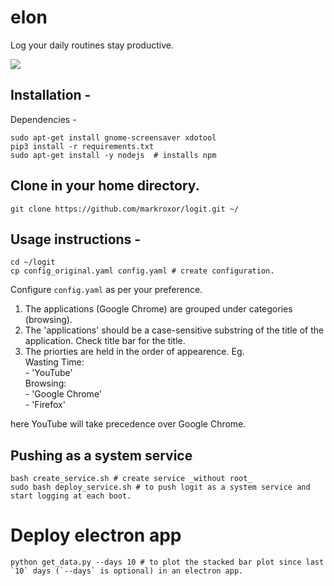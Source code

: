 # elon
Log your daily routines stay productive.

![](https://github.com/markroxor/logit/raw/master/assets/graph.jpg)

## Installation -
Dependencies -  
```shell   
sudo apt-get install gnome-screensaver xdotool    
pip3 install -r requirements.txt  
sudo apt-get install -y nodejs  # installs npm
```
   
## Clone in your home directory.
```shell
git clone https://github.com/markroxor/logit.git ~/
```

## Usage instructions -  
```shell
cd ~/logit        
cp config_original.yaml config.yaml # create configuration.
```

Configure `config.yaml` as per your preference.    
1. The applications (Google Chrome) are grouped under categories (browsing).
2. The 'applications' should be a case-sensitive substring of the title of the application.
   Check title bar for the title. 
3. The priorties are held in the order of appearence. Eg.       
    Wasting Time:     
    \- 'YouTube'      
    Browsing:       
    \- 'Google Chrome'      
    \- 'Firefox'      

here YouTube will take precedence over Google Chrome.


## Pushing as a system service
```shell  
bash create_service.sh # create service _without root_       
sudo bash deploy_service.sh # to push logit as a system service and start logging at each boot.           
```
# Deploy electron app
```shell  
python get_data.py --days 10 # to plot the stacked bar plot since last `10` days (`--days` is optional) in an electron app.             
```
